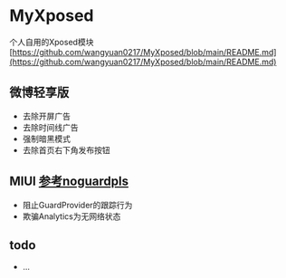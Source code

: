 # MyXposed

个人自用的Xposed模块  [https://github.com/wangyuan0217/MyXposed/blob/main/README.md](https://github.com/wangyuan0217/MyXposed/blob/main/README.md)

## 微博轻享版

* 去除开屏广告
* 去除时间线广告
* 强制暗黑模式
* 去除首页右下角发布按钮


## MIUI  [参考noguardpls](https://github.com/Xposed-Modules-Repo/cn.fyyr.noguardpls)

* 阻止GuardProvider的跟踪行为
* 欺骗Analytics为无网络状态

## todo

* ...
